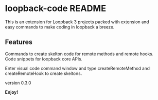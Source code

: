 # loopback-code README

This is an extension for Loopback 3 projects packed with extension and easy commands to make coding in loopback a breeze.

## Features

Commands to create skelton code for remote methods and remote hooks.
Code snippets for loopback core APIs.

Enter visual code command window and type createRemoteMethod and createRemoteHook to create skeltons.

version 0.3.0

**Enjoy!**
